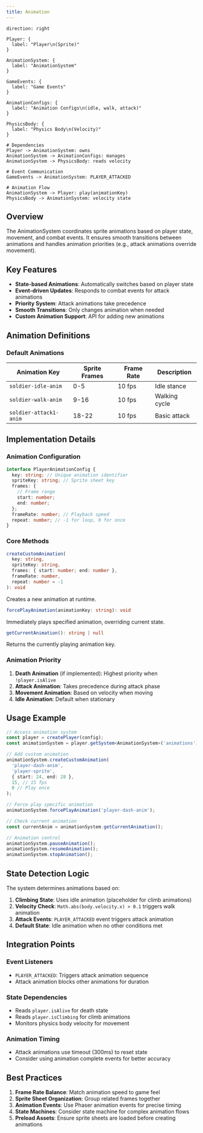 ```yaml
---
title: Animation
---
```


```d2
direction: right

Player: {
  label: "Player\n(Sprite)"
}

AnimationSystem: {
  label: "AnimationSystem"
}

GameEvents: {
  label: "Game Events"
}

AnimationConfigs: {
  label: "Animation Configs\n(idle, walk, attack)"
}

PhysicsBody: {
  label: "Physics Body\n(Velocity)"
}

# Dependencies
Player -> AnimationSystem: owns
AnimationSystem -> AnimationConfigs: manages
AnimationSystem -> PhysicsBody: reads velocity

# Event Communication
GameEvents -> AnimationSystem: PLAYER_ATTACKED

# Animation Flow
AnimationSystem -> Player: play(animationKey)
PhysicsBody -> AnimationSystem: velocity state
```

## Overview

The AnimationSystem coordinates sprite animations based on player state, movement, and combat events. It ensures smooth transitions between animations and handles animation priorities (e.g., attack animations override movement).

## Key Features

- **State-based Animations**: Automatically switches based on player state
- **Event-driven Updates**: Responds to combat events for attack animations
- **Priority System**: Attack animations take precedence
- **Smooth Transitions**: Only changes animation when needed
- **Custom Animation Support**: API for adding new animations

## Animation Definitions

### Default Animations

| Animation Key          | Sprite Frames | Frame Rate | Description   |
| ---------------------- | ------------- | ---------- | ------------- |
| `soldier-idle-anim`    | 0-5           | 10 fps     | Idle stance   |
| `soldier-walk-anim`    | 9-16          | 10 fps     | Walking cycle |
| `soldier-attack1-anim` | 18-22         | 10 fps     | Basic attack  |

## Implementation Details

### Animation Configuration

```typescript
interface PlayerAnimationConfig {
  key: string; // Unique animation identifier
  spriteKey: string; // Sprite sheet key
  frames: {
    // Frame range
    start: number;
    end: number;
  };
  frameRate: number; // Playback speed
  repeat: number; // -1 for loop, 0 for once
}
```

### Core Methods

```typescript
createCustomAnimation(
  key: string,
  spriteKey: string,
  frames: { start: number; end: number },
  frameRate: number,
  repeat: number = -1
): void
```

Creates a new animation at runtime.

```typescript
forcePlayAnimation(animationKey: string): void
```

Immediately plays specified animation, overriding current state.

```typescript
getCurrentAnimation(): string | null
```

Returns the currently playing animation key.

### Animation Priority

1. **Death Animation** (if implemented): Highest priority when `!player.isAlive`
2. **Attack Animation**: Takes precedence during attack phase
3. **Movement Animation**: Based on velocity when moving
4. **Idle Animation**: Default when stationary

## Usage Example

```typescript
// Access animation system
const player = createPlayer(config);
const animationSystem = player.getSystem<AnimationSystem>('animations');

// Add custom animation
animationSystem.createCustomAnimation(
  'player-dash-anim',
  'player-sprite',
  { start: 24, end: 28 },
  15, // 15 fps
  0 // Play once
);

// Force play specific animation
animationSystem.forcePlayAnimation('player-dash-anim');

// Check current animation
const currentAnim = animationSystem.getCurrentAnimation();

// Animation control
animationSystem.pauseAnimation();
animationSystem.resumeAnimation();
animationSystem.stopAnimation();
```

## State Detection Logic

The system determines animations based on:

1. **Climbing State**: Uses idle animation (placeholder for climb animations)
2. **Velocity Check**: `Math.abs(body.velocity.x) > 0.1` triggers walk animation
3. **Attack Events**: `PLAYER_ATTACKED` event triggers attack animation
4. **Default State**: Idle animation when no other conditions met

## Integration Points

### Event Listeners

- `PLAYER_ATTACKED`: Triggers attack animation sequence
- Attack animation blocks other animations for duration

### State Dependencies

- Reads `player.isAlive` for death state
- Reads `player.isClimbing` for climb animations
- Monitors physics body velocity for movement

### Animation Timing

- Attack animations use timeout (300ms) to reset state
- Consider using animation complete events for better accuracy

## Best Practices

1. **Frame Rate Balance**: Match animation speed to game feel
2. **Sprite Sheet Organization**: Group related frames together
3. **Animation Events**: Use Phaser animation events for precise timing
4. **State Machines**: Consider state machine for complex animation flows
5. **Preload Assets**: Ensure sprite sheets are loaded before creating animations
